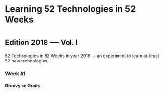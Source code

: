 # Learning 52 Technologies in 52 Weeks 
<h1> <small>Edition 2018</small> &mdash; <small>Vol. I</small> </h1>
52 Technologies in 52 Weeks in year 2018 — an experiment to learn at-least 52 new technologies. 

### Week #1
#### Groovy on Grails 
